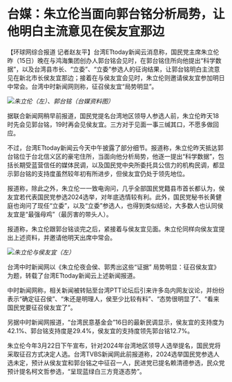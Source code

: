 # 台媒：朱立伦当面向郭台铭分析局势，让他明白主流意见在侯友宜那边

【环球网综合报道
记者赵友平】台湾ETtoday新闻云消息称，国民党主席朱立伦昨（15日）晚在与鸿海集团创办人郭台铭会见时，在郭台铭住所向他提出“科学数据”，以及台湾县市长、“立委”、“立委”参选人的征询结果，让郭台铭明白主流意见在新北市长侯友宜那边；接着在与侯友宜会见时，朱立伦则邀请侯友宜参加明日中常会。台湾中时新闻网则称，征召侯友宜“局势明显”。

![](https://inews.gtimg.com/om_bt/OBBIfiwyQDeQWObJHjM42j5eJbaKapxVHw0iCQSZbjSdoAA/1000)_朱立伦（左）、郭台铭（台媒资料图）_

据联合新闻网稍早前报道，国民党提名台湾地区领导人参选人前，朱立伦昨天18时先会见郭台铭，19时再会见侯友宜。三方对于见面一事三缄其口，不愿多做回应。

不过，台湾ETtoday新闻云今天中午披露了部分细节。报道称，朱立伦昨天抵达郭台铭位于台北信义区的豪宅住所，当面向他分析局势，他逐一提出“科学数据”，包括长期受蓝营信任的媒体民调，以及国民党中央所委托具公信力的机构民调，都显示郭台铭的支持度虽然较年初有所进步，但侯友宜仍处于领先地位。

报道称，除此之外，朱立伦一一致电询问，几乎全部国民党籍县市首长都认为，侯友宜若代表国民党参选2024选举，对年底选情较有利。此外，国民党秘书长黄健庭也询问了现任“立委”，以及“立委”参选人，也得到类似结论，大多数人也认同侯友宜是“最强母鸡”（最厉害的带头人）。

报道称，朱立伦跟郭台铭谈完之后，紧接着与侯友宜见面。朱立伦同样向侯友宜提出上述资料，并邀请他明天出席中常会。

![](https://inews.gtimg.com/om_bt/O2bE5bRjcDHHONjlICOgrHJxT0ZHaLz5Tbc46d73RNeV8AA/1000)_朱立伦与侯友宜（左）_

台湾中时新闻网以《朱立伦夜会侯、郭秀出这些“证据” 局势明显：征召侯友宜》为题，转载了台湾ETtoday新闻云上述新闻报道。

中时新闻网称，相关新闻被转贴至台湾PTT论坛后引来许多岛内网友议论，并纷纷表示“确定征召侯”、“朱还是明理人，侯至少比较有料”、“态势很明显了”、“看来国民党要征召侯友宜了”。

另据中时新闻网报道，“台湾民意基金会”16日的最新民调显示，侯友宜的支持度为42.1%、郭台铭支持度是29.4%，侯友宜的支持度领先郭台铭12.7%。

朱立伦今年3月22日下午宣布，针对2024年台湾地区领导人选举提名，国民党将采取征召方式决定人选。台湾TVBS新闻网此前报道称，2024选举国民党参选人选未定，预计从侯友宜和郭台铭之中征召一人，民进党已提名赖清德参选，民众党预计提名柯文哲参选，“呈现蓝绿白三方竞逐态势”。

